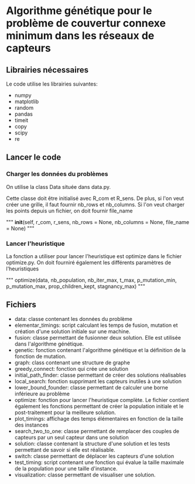 # Algorithme génétique pour le problème de couvertur connexe minimum dans les réseaux de capteurs



## Librairies nécessaires

Le code utilise les librairies suivantes:
* numpy
* matplotlib
* random
* pandas
* timeit
* copy
* scipy
* re

## Lancer le code

### Charger les données du problèmes

On utilise la class Data située dans data.py.

Cette classe doit être initialisé avec R_com et R_sens.
De plus, si l'on veut créer une grille, il faut fournir nb_rows et nb_columns.
Si l'on veut charger les points depuis un fichier, on doit fournir file_name

"""
__init__(self, r_com, r_sens, nb_rows = None, nb_columns = None, file_name = None)
"""

### Lancer l'heuristique

La fonction a utiliser pour lancer l'heuristique est optimize dans le fichier optimize.py.
On doit fourniré également les différents paramètres de l'heuristiques

"""
optimize(data, nb_population, nb_iter_max, t_max, p_mutation_min, p_mutation_max, prop_children_kept, stagnancy_max)
"""

## Fichiers

* data: classe contenant les données du problème
* elementar_timings: script calculant les temps de fusion, mutation et création d'une solution initiale sur une machine.
* fusion: classe permettant de fusionner deux solution. Elle est utilisée dans l'algorithme génétique.
* genetic: fonction contenant l'algorithme génétique et la définition de la fonction de mutation.
* graph: class contenant une structure de graphe
* greedy_connect: fonction qui crée une solution
* initial_path_finder: classe permettant de créer des solutions réalisables
* local_search: fonction supprimant les capteurs inutiles à une solution
* lower_bound_founder: classe permettant de calculer une borne inférieure au problème
* optimize: fonction pour lancer l'heuristique complète. Le fichier contient également les fonctions permettant de créer la population initiale et le post-traitement pour la meilleure solution.
* plot_timings: affichage des temps élémentaires en fonction de la taille des instances
* search_two_to_one: classe permettant de remplacer des couples de capteurs par un seul capteur dans une solution
* solution: classe contenant la structure d'une solution et les tests permettant de savoir si elle est réalisable.
* switch: classe permettant de déplacer les capteurs d'une solution
* test_timing: script contenant une fonction qui évalue la taille maximale de la population pour une taille d'instance.
* visualization: classe permettant de visualiser une solution.
